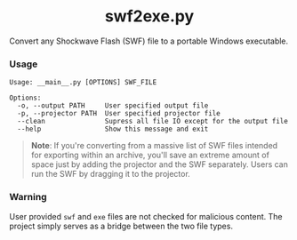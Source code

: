 <h1 align="center">swf2exe.py</h1>

Convert any Shockwave Flash (SWF) file to a portable Windows executable.

### Usage

```
Usage: __main__.py [OPTIONS] SWF_FILE

Options:
  -o, --output PATH     User specified output file
  -p, --projector PATH  User specified projector file
  --clean               Supress all file IO except for the output file
  --help                Show this message and exit
```

> **Note**: If you're converting from a massive list of SWF files intended for exporting within an archive, you'll save an extreme amount of space just by adding the projector and the SWF separately. Users can run the SWF by dragging it to the projector.

### Warning

User provided `swf` and `exe` files are not checked for malicious content. The project simply serves as a bridge between the two file types.
